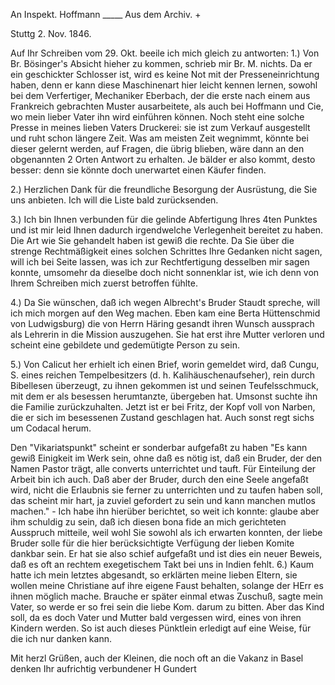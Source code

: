 An Inspekt. Hoffmann _____ Aus dem Archiv. +

 Stuttg 2. Nov. 1846.

Auf Ihr Schreiben vom 29. Okt. beeile ich mich gleich zu antworten: 
1.) Von Br. Bösinger's Absicht hieher zu kommen, schrieb mir Br. M. nichts. Da er ein geschickter Schlosser ist, wird es keine Not mit der Presseneinrichtung haben, denn er kann diese Maschinenart hier leicht kennen lernen, sowohl bei dem Verfertiger, Mechaniker Eberbach, der die erste nach einem aus Frankreich gebrachten Muster ausarbeitete, als auch bei Hoffmann und Cie, wo mein lieber Vater ihn wird einführen können. Noch steht eine solche Presse in meines lieben Vaters Druckerei: sie ist zum Verkauf ausgestellt und ruht schon längere Zeit. Was am meisten Zeit wegnimmt, könnte bei dieser gelernt werden, auf Fragen, die übrig blieben, wäre dann an den obgenannten 2 Orten Antwort zu erhalten. Je bälder er also kommt, desto besser: denn sie könnte doch unerwartet einen Käufer finden.

2.) Herzlichen Dank für die freundliche Besorgung der Ausrüstung, die Sie uns anbieten. Ich will die Liste bald zurücksenden.

3.) Ich bin Ihnen verbunden für die gelinde Abfertigung Ihres 4ten Punktes und ist mir leid Ihnen dadurch irgendwelche Verlegenheit bereitet zu haben. Die Art wie Sie gehandelt haben ist gewiß die rechte. Da Sie über die strenge Rechtmäßigkeit eines solchen Schrittes Ihre Gedanken nicht sagen, will ich bei Seite lassen, was ich zur Rechtfertigung desselben mir sagen konnte, umsomehr da dieselbe doch nicht sonnenklar ist, wie ich denn von Ihrem Schreiben mich zuerst betroffen fühlte.

4.) Da Sie wünschen, daß ich wegen Albrecht's Bruder Staudt spreche, will ich mich morgen auf den Weg machen. Eben kam eine Berta Hüttenschmid von Ludwigsburg) die von Herrn Häring gesandt ihren Wunsch aussprach als Lehrerin in die Mission auszugehen. Sie hat erst ihre Mutter verloren und scheint eine gebildete und gedemütigte Person zu sein.

5.) Von Calicut her erhielt ich einen Brief, worin gemeldet wird, daß Cungu, S. eines reichen Tempelbesitzers (d. h. Kalihäuschenaufseher), rein durch Bibellesen überzeugt, zu ihnen gekommen ist und seinen Teufelsschmuck, mit dem er als besessen herumtanzte, übergeben hat. Umsonst suchte ihn die Familie zurückzuhalten. Jetzt ist er bei Fritz, der Kopf voll von Narben, die er sich im besessenen Zustand geschlagen hat. Auch sonst regt sichs um Codacal herum.

Den "Vikariatspunkt" scheint er sonderbar aufgefaßt zu haben "Es kann gewiß Einigkeit im Werk sein, ohne daß es nötig ist, daß ein Bruder, der den Namen Pastor trägt, alle converts unterrichtet und tauft. Für Einteilung der Arbeit bin ich auch. Daß aber der Bruder, durch den eine Seele angefaßt wird, nicht die Erlaubnis sie ferner zu unterrichten und zu taufen haben soll, das scheint mir hart, ja zuviel gefordert zu sein und kann manchen mutlos machen." - Ich habe ihn hierüber berichtet, so weit ich konnte: glaube aber ihm schuldig zu sein, daß ich diesen bona fide an mich gerichteten Ausspruch mitteile, weil wohl Sie sowohl als ich erwarten konnten, der liebe Bruder solle für die hier berücksichtigte Verfügung der lieben Komite dankbar sein. Er hat sie also schief aufgefaßt und ist dies ein neuer Beweis, daß es oft an rechtem exegetischem Takt bei uns in Indien fehlt. 
6.) Kaum hatte ich mein letztes abgesandt, so erklärten meine lieben Eltern, sie wollen meine Christiane auf ihre eigene Faust behalten, solange der HErr es ihnen möglich mache. Brauche er später einmal etwas Zuschuß, sagte mein Vater, so werde er so frei sein die liebe Kom. darum zu bitten. Aber das Kind soll, da es doch Vater und Mutter bald vergessen wird, eines von ihren Kindern werden. So ist auch dieses Pünktlein erledigt auf eine Weise, für die ich nur danken kann.

Mit herzl Grüßen, auch der Kleinen, die noch oft an die Vakanz in Basel denken
 Ihr aufrichtig verbundener
 H Gundert

